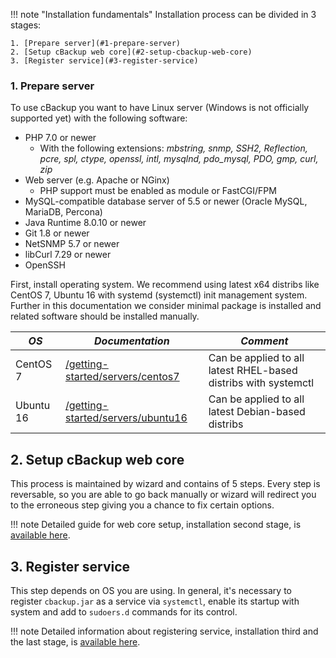 !!! note "Installation fundamentals"
    Installation process can be divided in 3 stages:
    
    1. [Prepare server](#1-prepare-server)
    2. [Setup cBackup web core](#2-setup-cbackup-web-core)
    3. [Register service](#3-register-service)

### 1. Prepare server

To use cBackup you want to have Linux server (Windows is not officially supported yet) with the following software:

* PHP 7.0 or newer 
    * With the following extensions: _mbstring, snmp, SSH2, Reflection, pcre, spl, ctype, openssl, intl, mysqlnd, pdo_mysql, PDO, gmp, curl, zip_
* Web server (e.g. Apache or NGinx)
    * PHP support must be enabled as module or FastCGI/FPM
* MySQL-compatible database server of 5.5 or newer (Oracle MySQL, MariaDB, Percona)
* Java Runtime 8.0.10 or newer
* Git 1.8 or newer
* NetSNMP 5.7 or newer
* libCurl 7.29 or newer
* OpenSSH

First, install operating system. We recommend using latest x64 distribs like CentOS 7, Ubuntu 16 with systemd (systemctl) init management system. Further in this documentation we consider minimal package is installed and related software should be installed manually. 

_OS_ | _Documentation_ | _Comment_  
--------- | --------- | ---------
CentOS 7 | [/getting-started/servers/centos7](/getting-started/servers/centos7.md) | Can be applied to all latest RHEL-based distribs with systemctl
Ubuntu 16 | [/getting-started/servers/ubuntu16](/getting-started/servers/ubuntu16.md) | Can be applied to all latest Debian-based distribs 

## 2. Setup cBackup web core

This process is maintained by wizard and contains of 5 steps. Every step is reversable, so you are able to go back manually or wizard will redirect you to the erroneous step giving you a chance to fix certain options.

!!! note
    Detailed guide for web core setup, installation second stage, is [available here](install-web.md).

## 3. Register service

This step depends on OS you are using. In general, it's necessary to register `cbackup.jar` as a service via `systemctl`, enable its startup with system and add to `sudoers.d` commands for its control. 

!!! note
    Detailed information about registering service, installation third and the last stage, is [available here](/getting-started/servers/service.md).
